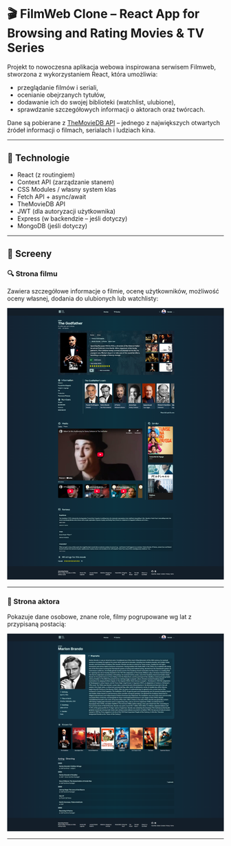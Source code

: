 # 🎬 FilmWeb Clone – React App for Browsing and Rating Movies & TV Series

Projekt to nowoczesna aplikacja webowa inspirowana serwisem Filmweb, stworzona z wykorzystaniem React, która umożliwia:

- przeglądanie filmów i seriali,
- ocenianie obejrzanych tytułów,
- dodawanie ich do swojej biblioteki (watchlist, ulubione),
- sprawdzanie szczegółowych informacji o aktorach oraz twórcach.

Dane są pobierane z [TheMovieDB API](https://www.themoviedb.org/) – jednego z największych otwartych źródeł informacji o filmach, serialach i ludziach kina.

---

## 🔧 Technologie

- React (z routingiem)
- Context API (zarządzanie stanem)
- CSS Modules / własny system klas
- Fetch API + async/await
- TheMovieDB API
- JWT (dla autoryzacji użytkownika)
- Express (w backendzie – jeśli dotyczy)
- MongoDB (jeśli dotyczy)

---

## 📸 Screeny

### 🔍 Strona filmu

Zawiera szczegółowe informacje o filmie, ocenę użytkowników, możliwość oceny własnej, dodania do ulubionych lub watchlisty:

![Screenshot - Strona filmu](./screenshots/movie_page.png)

---

### 👤 Strona aktora

Pokazuje dane osobowe, znane role, filmy pogrupowane wg lat z przypisaną postacią:

![Screenshot - Strona aktora](./screenshots/actor_page.png)

---